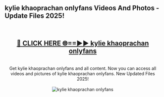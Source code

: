 <h2>kylie khaoprachan onlyfans Videos And Photos - Update Files 2025!</h2>
<br>
<div align="center">
<h2><a href="https://linkcuts.com/hfmhzwbr" rel="nofollow">🔴 CLICK HERE 🌐==►► kylie khaoprachan onlyfans</a></h2>
<br>
Get kylie khaoprachan onlyfans and all content. Now you can access all videos and pictures of kylie khaoprachan onlyfans. New Updated Files 2025!
<br>
<br>
<a href="https://linkcuts.com/hfmhzwbr" rel="nofollow" data-target="animated-image.originalLink"><img src="https://i.ibb.co.com/WyWwxjT/player-gif2.gif" alt="kylie khaoprachan onlyfans" style="max-width: 100%; display: inline-block;" data-target="animated-image.originalImage"></a>
</div>
<br>